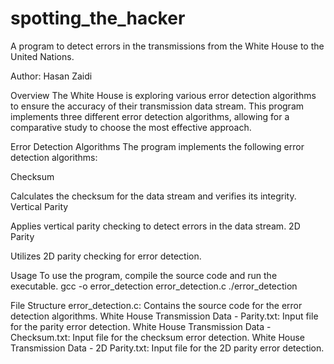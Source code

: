 # spotting_the_hacker

A program to detect errors in the transmissions from the White House to the United Nations.

Author: Hasan Zaidi

Overview
The White House is exploring various error detection algorithms to ensure the accuracy of their transmission data stream. This program implements three different error detection algorithms, allowing for a comparative study to choose the most effective approach.

Error Detection Algorithms
The program implements the following error detection algorithms:

Checksum

Calculates the checksum for the data stream and verifies its integrity.
Vertical Parity

Applies vertical parity checking to detect errors in the data stream.
2D Parity

Utilizes 2D parity checking for error detection.

Usage
To use the program, compile the source code and run the executable.
gcc -o error_detection error_detection.c
./error_detection

File Structure
error_detection.c: Contains the source code for the error detection algorithms.
White House Transmission Data - Parity.txt: Input file for the parity error detection.
White House Transmission Data - Checksum.txt: Input file for the checksum error detection.
White House Transmission Data - 2D Parity.txt: Input file for the 2D parity error detection.


